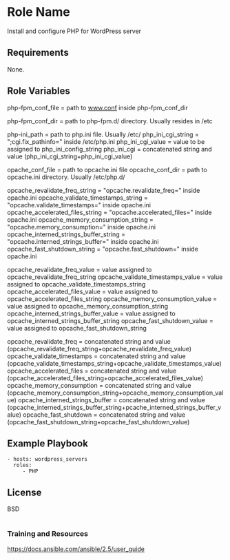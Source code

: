 Role Name
=========

Install and configure PHP for WordPress server

Requirements
------------

None.

Role Variables
--------------

php-fpm_conf_file = path to www.conf inside php-fpm_conf_dir

php-fpm_conf_dir = path to php-fpm.d/ directory. Usually resides in /etc

php-ini_path = path to php.ini file. Usually /etc/
php_ini_cgi_string = ";cgi.fix_pathinfo=" inside /etc/php.ini
php_ini_cgi_value = value to be assigned to php_ini_config_string
php_ini_cgi = concatenated string and value (php_ini_cgi_string+php_ini_cgi_value)

opache_conf_file = path to opcache.ini file
opcache_conf_dir = path to opcache.ini directory. Usually /etc/php.d/

opcache_revalidate_freq_string = "opcache.revalidate_freq=" inside opache.ini
opcache_validate_timestamps_string = "opcache.validate_timestamps=" inside opache.ini
opcache_accelerated_files_string = "opcache.accelerated_files=" inside opache.ini
opcache_memory_consumption_string = "opcache.memory_consumption=" inside opache.ini
opcache_interned_strings_buffer_string = "opcache.interned_strings_buffer=" inside opache.ini
opcache_fast_shutdown_string = "opcache.fast_shutdown=" inside opache.ini

opcache_revalidate_freq_value = value assigned to opcache_revalidate_freq_string
opcache_validate_timestamps_value = value assigned to opcache_validate_timestamps_string
opcache_accelerated_files_value = value assigned to opcache_accelerated_files_string
opcache_memory_consumption_value = value assigned to opcache_memory_consumption_string
opcache_interned_strings_buffer_value = value assigned to opcache_interned_strings_buffer_string
opcache_fast_shutdown_value = value assigned to opcache_fast_shutdown_string

opcache_revalidate_freq = concatenated string and value (opcache_revalidate_freq_string+opcache_revalidate_freq_value)
opcache_validate_timestamps = concatenated string and value (opcache_validate_timestamps_string+opcache_validate_timestamps_value)
opcache_accelerated_files = concatenated string and value (opcache_accelerated_files_string+opcache_accelerated_files_value)
opcache_memory_consumption = concatenated string and value (opcache_memory_consumption_string+opcache_memory_consumption_value)
opcache_interned_strings_buffer = concatenated string and value (opcache_interned_strings_buffer_string+pcache_interned_strings_buffer_value)
opcache_fast_shutdown = concatenated string and value (opcache_fast_shutdown_string+opcache_fast_shutdown_value)

Example Playbook
----------------

    - hosts: wordpress_servers
      roles:
         - PHP

License
-------

BSD

#
### Training and Resources
https://docs.ansible.com/ansible/2.5/user_guide
